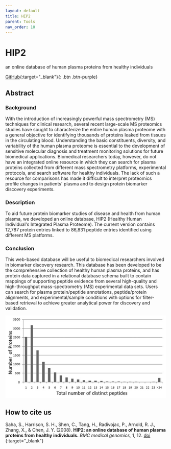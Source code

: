 ```yaml
---
layout: default
title: HIP2
parent: Tools
nav_order: 10
---
```

# HIP2 
an online database of human plasma proteins from healthy individuals

[GitHub](http://discovery.informatics.uab.edu/HOMER/){:target="_blank"}{: .btn .btn-purple}

## Abstract

### Background
With the introduction of increasingly powerful mass spectrometry (MS) techniques for clinical research, several recent large-scale MS proteomics studies have sought to characterize the entire human plasma proteome with a general objective for identifying thousands of proteins leaked from tissues in the circulating blood. Understanding the basic constituents, diversity, and variability of the human plasma proteome is essential to the development of sensitive molecular diagnosis and treatment monitoring solutions for future biomedical applications. Biomedical researchers today, however, do not have an integrated online resource in which they can search for plasma proteins collected from different mass spectrometry platforms, experimental protocols, and search software for healthy individuals. The lack of such a resource for comparisons has made it difficult to interpret proteomics profile changes in patients' plasma and to design protein biomarker discovery experiments.

### Description
To aid future protein biomarker studies of disease and health from human plasma, we developed an online database, HIP2 (Healthy Human Individual's Integrated Plasma Proteome). The current version contains 12,787 protein entries linked to 86,831 peptide entries identified using different MS platforms.

### Conclusion
 This web-based database will be useful to biomedical researchers involved in biomarker discovery research. This database has been developed to be the comprehensive collection of healthy human plasma proteins, and has protein data captured in a relational database schema built to contain mappings of supporting peptide evidence from several high-quality and high-throughput mass-spectrometry (MS) experimental data sets. Users can search for plasma protein/peptide annotations, peptide/protein alignments, and experimental/sample conditions with options for filter-based retrieval to achieve greater analytical power for discovery and validation.

![Alt text](/assets/images/hip2fig.jpeg?raw=true "hip2")


## How to cite us

Saha, S., Harrison, S. H., Shen, C., Tang, H., Radivojac, P., Arnold, R. J., Zhang, X., & Chen, J. Y. (2008). **HIP2: an online database of human plasma proteins from healthy individuals.** _BMC medical genomics,_ 1, 12. <span class="fs-3">[doi](https://doi.org/10.1186/1755-8794-1-12) {:target="_blank"}</span>